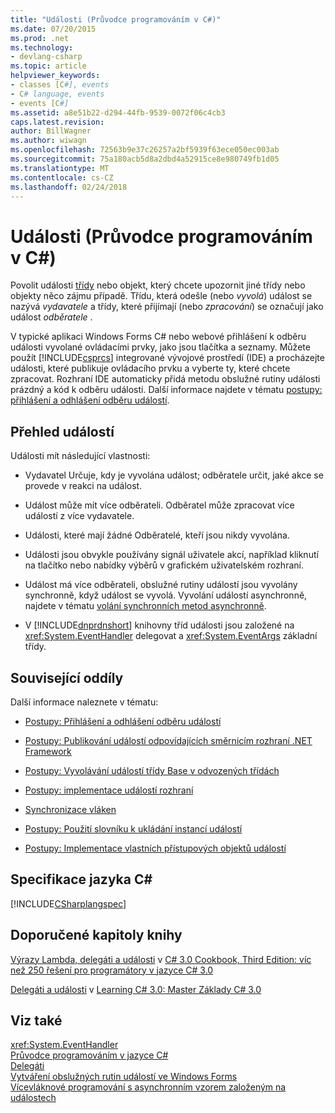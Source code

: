 ```yaml
---
title: "Události (Průvodce programováním v C#)"
ms.date: 07/20/2015
ms.prod: .net
ms.technology:
- devlang-csharp
ms.topic: article
helpviewer_keywords:
- classes [C#], events
- C# language, events
- events [C#]
ms.assetid: a8e51b22-d294-44fb-9539-0072f06c4cb3
caps.latest.revision: 
author: BillWagner
ms.author: wiwagn
ms.openlocfilehash: 72563b9e37c26257a2bf5939f63ece050ec003ab
ms.sourcegitcommit: 75a180acb5d8a2dbd4a52915ce8e980749fb1d05
ms.translationtype: MT
ms.contentlocale: cs-CZ
ms.lasthandoff: 02/24/2018
---
```

# <a name="events-c-programming-guide"></a>Události (Průvodce programováním v C#)
Povolit události [třídy](../../../csharp/language-reference/keywords/class.md) nebo objekt, který chcete upozornit jiné třídy nebo objekty něco zájmu případě. Třídu, která odešle (nebo *vyvolá*) událost se nazývá *vydavatele* a třídy, které přijímají (nebo *zpracování*) se označují jako událost *odběratele* .  
  
 V typické aplikaci Windows Forms C# nebo webové přihlášení k odběru události vyvolané ovládacími prvky, jako jsou tlačítka a seznamy. Můžete použít [!INCLUDE[csprcs](~/includes/csprcs-md.md)] integrované vývojové prostředí (IDE) a procházejte události, které publikuje ovládacího prvku a vyberte ty, které chcete zpracovat. Rozhraní IDE automaticky přidá metodu obslužné rutiny události prázdný a kód k odběru události. Další informace najdete v tématu [postupy: přihlášení a odhlášení odběru událostí](../../../csharp/programming-guide/events/how-to-subscribe-to-and-unsubscribe-from-events.md).  
  
## <a name="events-overview"></a>Přehled událostí  
 Události mít následující vlastnosti:  
  
-   Vydavatel Určuje, kdy je vyvolána událost; odběratele určit, jaké akce se provede v reakci na událost.  
  
-   Událost může mít více odběrateli. Odběratel může zpracovat více událostí z více vydavatele.  
  
-   Události, které mají žádné Odběratelé, kteří jsou nikdy vyvolána.  
  
-   Události jsou obvykle používány signál uživatele akcí, například kliknutí na tlačítko nebo nabídky výběrů v grafickém uživatelském rozhraní.  
  
-   Událost má více odběrateli, obslužné rutiny událostí jsou vyvolány synchronně, když událost se vyvolá. Vyvolání událostí asynchronně, najdete v tématu [volání synchronních metod asynchronně](../../../../docs/standard/asynchronous-programming-patterns/calling-synchronous-methods-asynchronously.md).  
  
-   V [!INCLUDE[dnprdnshort](~/includes/dnprdnshort-md.md)] knihovny tříd události jsou založené na <xref:System.EventHandler> delegovat a <xref:System.EventArgs> základní třídy.  
  
## <a name="related-sections"></a>Související oddíly  
 Další informace naleznete v tématu:  
  
-   [Postupy: Přihlášení a odhlášení odběru událostí](../../../csharp/programming-guide/events/how-to-subscribe-to-and-unsubscribe-from-events.md)  
  
-   [Postupy: Publikování událostí odpovídajících směrnicím rozhraní .NET Framework](../../../csharp/programming-guide/events/how-to-publish-events-that-conform-to-net-framework-guidelines.md)  
  
-   [Postupy: Vyvolávání událostí třídy Base v odvozených třídách](../../../csharp/programming-guide/events/how-to-raise-base-class-events-in-derived-classes.md)  
  
-   [Postupy: implementace událostí rozhraní](../../../csharp/programming-guide/events/how-to-implement-interface-events.md)  
  
-   [Synchronizace vláken](../../../csharp/programming-guide/concepts/threading/thread-synchronization.md)  
  
-   [Postupy: Použití slovníku k ukládání instancí událostí](../../../csharp/programming-guide/events/how-to-use-a-dictionary-to-store-event-instances.md)  
  
-   [Postupy: Implementace vlastních přístupových objektů událostí](../../../csharp/programming-guide/events/how-to-implement-custom-event-accessors.md)  
  
## <a name="c-language-specification"></a>Specifikace jazyka C#  
 [!INCLUDE[CSharplangspec](~/includes/csharplangspec-md.md)]  
  
## <a name="featured-book-chapters"></a>Doporučené kapitoly knihy  
 [Výrazy Lambda, delegáti a události](https://msdn.microsoft.com/library/orm-9780596516109-03-09.aspx) v [C# 3.0 Cookbook, Third Edition: víc než 250 řešení pro programátory v jazyce C# 3.0](https://msdn.microsoft.com/library/orm-9780596516109-03.aspx)  
  
 [Delegáti a události](https://msdn.microsoft.com/library/orm-9780596521066-01-17.aspx) v [Learning C# 3.0: Master Základy C# 3.0](https://msdn.microsoft.com/library/orm-9780596521066-01.aspx)  
  
## <a name="see-also"></a>Viz také  
 <xref:System.EventHandler>  
 [Průvodce programováním v jazyce C#](../../../csharp/programming-guide/index.md)  
 [Delegáti](../../../csharp/programming-guide/delegates/index.md)  
 [Vytváření obslužných rutin událostí ve Windows Forms](../../../../docs/framework/winforms/creating-event-handlers-in-windows-forms.md)  
 [Vícevláknové programování s asynchronním vzorem založeným na událostech](../../../../docs/standard/asynchronous-programming-patterns/multithreaded-programming-with-the-event-based-asynchronous-pattern.md)
